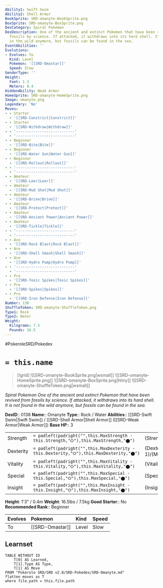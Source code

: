 ```yaml
---
Ability1: Swift Swim
Ability2: Shell Armor
BookSprite: SRD-omanyte-BookSprite.png
BoxSprite: SRD-omanyte-BoxSprite.png
DexCategory: Spiral Pokemon
DexDescription: One of the ancient and extinct Pokemon that have been revived from
  fossils by science. If attacked, it withdraws into its hard shell. It is not found
  in the wild anymore, but fossils can be found in the sea.
EventAbilities: ''
Evolutions:
- Evolves: To
  Kind: Level
  Pokemon: '[[SRD-Omastar]]'
  Speed: Slow
GenderType: ''
Height:
  Feet: 1.3
  Meters: 0.4
HiddenAbility: Weak Armor
HomeSprite: SRD-omanyte-HomeSprite.png
Image: omanyte.png
Legendary: 'No'
Moves:
- - Starter
  - '[[SRD-Constrict|Constrict]]'
- - Starter
  - '[[SRD-Withdraw|Withdraw]]'
- - '---------------------------'
  - '---------------------------'
- - Beginner
  - '[[SRD-Bite|Bite]]'
- - Beginner
  - '[[SRD-Water Gun|Water Gun]]'
- - Beginner
  - '[[SRD-Rollout|Rollout]]'
- - '---------------------------'
  - '---------------------------'
- - Amateur
  - '[[SRD-Leer|Leer]]'
- - Amateur
  - '[[SRD-Mud Shot|Mud Shot]]'
- - Amateur
  - '[[SRD-Brine|Brine]]'
- - Amateur
  - '[[SRD-Protect|Protect]]'
- - Amateur
  - '[[SRD-Ancient Power|Ancient Power]]'
- - Amateur
  - '[[SRD-Tickle|Tickle]]'
- - '---------------------------'
  - '---------------------------'
- - Ace
  - '[[SRD-Rock Blast|Rock Blast]]'
- - Ace
  - '[[SRD-Shell Smash|Shell Smash]]'
- - Ace
  - '[[SRD-Hydro Pump|Hydro Pump]]'
- - '---------------------------'
  - '---------------------------'
- - Pro
  - '[[SRD-Toxic Spikes|Toxic Spikes]]'
- - Pro
  - '[[SRD-Spikes|Spikes]]'
- - Pro
  - '[[SRD-Iron Defense|Iron Defense]]'
Number: 138
ShuffleToken: SRD-omanyte-ShuffleToken.png
Type1: Rock
Type2: Water
Weight:
  Kilograms: 7.5
  Pounds: 16.5
---
```


#PokeroleSRD/Pokedex

# `= this.name`

> [!grid]
> ![[SRD-omanyte-BookSprite.png|wsmall]]
> ![[SRD-omanyte-HomeSprite.png]]
> ![[SRD-omanyte-BoxSprite.png|htiny]]
> ![[SRD-omanyte-ShuffleToken.png|wsmall]]


*Spiral Pokemon*
*One of the ancient and extinct Pokemon that have been revived from fossils by science. If attacked, it withdraws into its hard shell. It is not found in the wild anymore, but fossils can be found in the sea.*

**DexID**:: 0138
**Name**:: Omanyte
**Type**:: Rock / Water
**Abilities**:: [[SRD-Swift Swim|Swift Swim]] / [[SRD-Shell Armor|Shell Armor]] ([[SRD-Weak Armor|Weak Armor]])
**Base HP**:: 3

|           |                                                                                        |                                          |
| --------- | -------------------------------------------------------------------------------------- | ---------------------------------------- |
| Strength  | `= padleft(padright("",this.MaxStrength - this.Strength,"⭘"),this.MaxStrength,"⬤")`    | (Strength::1)/(MaxStrength::3)   |
| Dexterity | `= padleft(padright("",this.MaxDexterity - this.Dexterity,"⭘"),this.MaxDexterity,"⬤")` | (Dexterity:: 1)/(MaxDexterity::3) |
| Vitality  | `= padleft(padright("",this.MaxVitality - this.Vitality,"⭘"),this.MaxVitality,"⬤")`    | (Vitality::3)/(MaxVitality::6)   |
| Special   | `= padleft(padright("",this.MaxSpecial - this.Special,"⭘"),this.MaxSpecial,"⬤")`       | (Special::2)/(MaxSpecial::5)     |
| Insight   | `= padleft(padright("",this.MaxInsight - this.Insight,"⭘"),this.MaxInsight,"⬤")`       | (Insight::2)/(MaxInsight::4)     |

**Height**: 1'3" / 0.4m
**Weight**: 16.5lbs / 7.5kg
**Good Starter**:: No
**Recommended Rank**:: Beginner

| Evolves   | Pokemon         | Kind   | Speed   |
|:----------|:----------------|:-------|:--------|
| To        | [[SRD-Omastar]] | Level  | Slow    |

## Learnset

```dataview
TABLE WITHOUT ID
    T[0] AS Learned,
    T[1].Type AS Type,
    T[1] AS Move
FROM "Pokerole SRD/SRD v2.0/SRD-Pokedex/SRD-Omanyte.md"
flatten moves as T
where file.path = this.file.path
```
